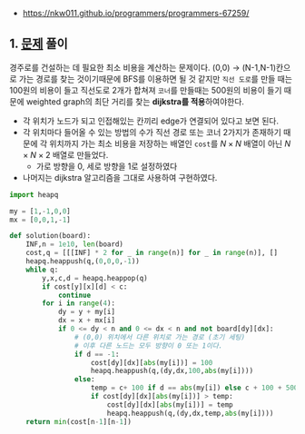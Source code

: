 * https://nkw011.github.io/programmers/programmers-67259/

## 1. [문제](https://programmers.co.kr/learn/courses/30/lessons/67259) 풀이

경주로를 건설하는 데 필요한 최소 비용을 계산하는 문제이다. (0,0) → (N-1,N-1)칸으로 가는 경로를 찾는 것이기때문에 BFS를 이용하면 될 것 같지만 `직선 도로`를 만들 때는 100원의 비용이 들고 직선도로 2개가 합쳐져 `코너`를 만들때는 500원의 비용이 들기 때문에 weighted graph의 최단 거리를 찾는 **dijkstra를 적용**하여야한다.

- 각 위치가 노드가 되고 인접해있는 칸끼리 edge가 연결되어 있다고 보면 된다.
- 각 위치마다 들어올 수 있는 방법의 수가 직선 경로 또는 코너 2가지가 존재하기 때문에 각 위치까지 가는 최소 비용을 저장하는 배열인 `cost`를 $N \times N$ 배열이 아닌 $N \times N \times 2$  배열로 만들었다.
    - 가로 방향을 0, 세로 방향을 1로 설정하였다
- 나머지는 dijkstra 알고리즘을 그대로 사용하여 구현하였다.

```python
import heapq

my = [1,-1,0,0]
mx = [0,0,1,-1]

def solution(board):
    INF,n = 1e10, len(board)
    cost,q = [[[INF] * 2 for _ in range(n)] for _ in range(n)], []
    heapq.heappush(q,(0,0,0,-1))
    while q:
        y,x,c,d = heapq.heappop(q)
        if cost[y][x][d] < c:
            continue
        for i in range(4):
            dy = y + my[i]
            dx = x + mx[i]
            if 0 <= dy < n and 0 <= dx < n and not board[dy][dx]:
                # (0,0) 위치에서 다른 위치로 가는 경로 (초기 세팅)
                # 이후 다른 노드는 모두 방향이 0 또는 1이다.
                if d == -1:
                    cost[dy][dx][abs(my[i])] = 100
                    heapq.heappush(q,(dy,dx,100,abs(my[i])))
                else:
                    temp = c+ 100 if d == abs(my[i]) else c + 100 + 500
                    if cost[dy][dx][abs(my[i])] > temp:
                        cost[dy][dx][abs(my[i])] = temp
                        heapq.heappush(q,(dy,dx,temp,abs(my[i])))
    return min(cost[n-1][n-1])
```
